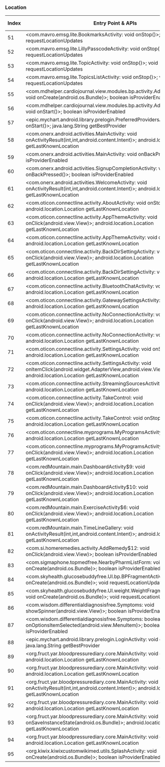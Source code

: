 ### Location
| Index | Entry Point & APIs | Screen shot | Resource id | Label |
| ------------- | ------------- | ------------- |-------------|-------------|
| 51 | <com.mavro.emsg.lite.BookmarksActivity: void onStop()>; void requestLocationUpdates | ![](D:\COSMOS\output\py\Play_win8\Medical\com.mavro.emsg.lite\com.mavro.emsg.lite.BookmarksActivity.png) |  | |
| 52 | <com.mavro.emsg.lite.LillyPasscodeActivity: void onStop()>; void requestLocationUpdates | ![](D:\COSMOS\output\py\Play_win8\Medical\com.mavro.emsg.lite\com.mavro.emsg.lite.LillyPasscodeActivity.png) |  | |
| 53 | <com.mavro.emsg.lite.TopicActivity: void onStop()>; void requestLocationUpdates | ![](D:\COSMOS\output\py\Play_win8\Medical\com.mavro.emsg.lite\com.mavro.emsg.lite.TopicActivity.png) |  | |
| 54 | <com.mavro.emsg.lite.TopicsListActivity: void onStop()>; void requestLocationUpdates | ![](D:\COSMOS\output\py\Play_win8\Medical\com.mavro.emsg.lite\com.mavro.emsg.lite.TopicsListActivity.png) |  | |
| 55 | <com.mdhelper.cardiojournal.view.modules.bp.activity.AddBpRecordActivity: void onCreate(android.os.Bundle)>; boolean isProviderEnabled | ![](D:\COSMOS\output\py\Play_win8\Medical\com.mdhelper.cardiojournal\com.mdhelper.cardiojournal.view.modules.bp.activity.AddBpRecordActivity.png) |  | |
| 56 | <com.mdhelper.cardiojournal.view.modules.bp.activity.AddBpRecordActivity: void onStart()>; boolean isProviderEnabled | ![](D:\COSMOS\output\py\Play_win8\Medical\com.mdhelper.cardiojournal\com.mdhelper.cardiojournal.view.modules.bp.activity.AddBpRecordActivity.png) |  | |
| 57 | <epic.mychart.android.library.prelogin.PreferredProvidersActivity: void onStart()>; java.lang.String getBestProvider | ![](D:\COSMOS\output\py\Play_win8\Medical\net.mercy.mymercy\epic.mychart.android.library.prelogin.PreferredProvidersActivity.png) |  | |
| 58 | <com.onerx.android.activities.MainActivity: void onActivityResult(int,int,android.content.Intent)>; android.location.Location getLastKnownLocation | ![](D:\COSMOS\output\py\Play_win8\Medical\com.onerx.android\com.onerx.android.activities.MainActivity.png) |  | |
| 59 | <com.onerx.android.activities.MainActivity: void onBackPressed()>; boolean isProviderEnabled | ![](D:\COSMOS\output\py\Play_win8\Medical\com.onerx.android\com.onerx.android.activities.MainActivity.png) |  | |
| 60 | <com.onerx.android.activities.SignupCompletionActivity: void onBackPressed()>; boolean isProviderEnabled | ![](D:\COSMOS\output\py\Play_win8\Medical\com.onerx.android\com.onerx.android.activities.SignupCompletionActivity.png) |  | |
| 61 | <com.onerx.android.activities.WelcomeActivity: void onActivityResult(int,int,android.content.Intent)>; android.location.Location getLastKnownLocation | ![](D:\COSMOS\output\py\Play_win8\Medical\com.onerx.android\com.onerx.android.activities.WelcomeActivity.png) |  | |
| 62 | <com.oticon.connectline.activity.AboutActivity: void onStop()>; android.location.Location getLastKnownLocation | ![](D:\COSMOS\output\py\Play_win8\Medical\com.oticon.connectline\com.oticon.connectline.activity.AboutActivity.png) |  | |
| 63 | <com.oticon.connectline.activity.AppThemeActivity: void onClick(android.view.View)>; android.location.Location getLastKnownLocation | ![](D:\COSMOS\output\py\Play_win8\Medical\com.oticon.connectline\com.oticon.connectline.activity.AppThemeActivity.png) |  | |
| 64 | <com.oticon.connectline.activity.AppThemeActivity: void onStop()>; android.location.Location getLastKnownLocation | ![](D:\COSMOS\output\py\Play_win8\Medical\com.oticon.connectline\com.oticon.connectline.activity.AppThemeActivity.png) |  | |
| 65 | <com.oticon.connectline.activity.BackDirSettingActivity: void onClick(android.view.View)>; android.location.Location getLastKnownLocation | ![](D:\COSMOS\output\py\Play_win8\Medical\com.oticon.connectline\com.oticon.connectline.activity.BackDirSettingActivity.png) |  | |
| 66 | <com.oticon.connectline.activity.BackDirSettingActivity: void onStop()>; android.location.Location getLastKnownLocation | ![](D:\COSMOS\output\py\Play_win8\Medical\com.oticon.connectline\com.oticon.connectline.activity.BackDirSettingActivity.png) |  | |
| 67 | <com.oticon.connectline.activity.BluetoothChatActivity: void onStop()>; android.location.Location getLastKnownLocation | ![](D:\COSMOS\output\py\Play_win8\Medical\com.oticon.connectline\com.oticon.connectline.activity.BluetoothChatActivity.png) |  | |
| 68 | <com.oticon.connectline.activity.GatewaySettingsActivity: void onStop()>; android.location.Location getLastKnownLocation | ![](D:\COSMOS\output\py\Play_win8\Medical\com.oticon.connectline\com.oticon.connectline.activity.GatewaySettingsActivity.png) |  | |
| 69 | <com.oticon.connectline.activity.NoConnectionActivity: void onClick(android.view.View)>; android.location.Location getLastKnownLocation | ![](D:\COSMOS\output\py\Play_win8\Medical\com.oticon.connectline\com.oticon.connectline.activity.NoConnectionActivity.png) |  | |
| 70 | <com.oticon.connectline.activity.NoConnectionActivity: void onStop()>; android.location.Location getLastKnownLocation | ![](D:\COSMOS\output\py\Play_win8\Medical\com.oticon.connectline\com.oticon.connectline.activity.NoConnectionActivity.png) |  | |
| 71 | <com.oticon.connectline.activity.SettingsActivity: void onStop()>; android.location.Location getLastKnownLocation | ![](D:\COSMOS\output\py\Play_win8\Medical\com.oticon.connectline\com.oticon.connectline.activity.SettingsActivity.png) |  | |
| 72 | <com.oticon.connectline.activity.SettingsActivity: void onItemClick(android.widget.AdapterView,android.view.View,int,long)>; android.location.Location getLastKnownLocation | ![](D:\COSMOS\output\py\Play_win8\Medical\com.oticon.connectline\com.oticon.connectline.activity.SettingsActivity.png) |  | |
| 73 | <com.oticon.connectline.activity.StreamingSourcesActivity: void onStop()>; android.location.Location getLastKnownLocation | ![](D:\COSMOS\output\py\Play_win8\Medical\com.oticon.connectline\com.oticon.connectline.activity.StreamingSourcesActivity.png) |  | |
| 74 | <com.oticon.connectline.activity.TakeControl: void onClick(android.view.View)>; android.location.Location getLastKnownLocation | ![](D:\COSMOS\output\py\Play_win8\Medical\com.oticon.connectline\com.oticon.connectline.activity.TakeControl.png) |  | |
| 75 | <com.oticon.connectline.activity.TakeControl: void onStop()>; android.location.Location getLastKnownLocation | ![](D:\COSMOS\output\py\Play_win8\Medical\com.oticon.connectline\com.oticon.connectline.activity.TakeControl.png) |  | |
| 76 | <com.oticon.connectline.myprograms.MyProgramsActivity: void onStop()>; android.location.Location getLastKnownLocation | ![](D:\COSMOS\output\py\Play_win8\Medical\com.oticon.connectline\com.oticon.connectline.myprograms.MyProgramsActivity.png) |  | |
| 77 | <com.oticon.connectline.myprograms.MyProgramsActivity: void onClick(android.view.View)>; android.location.Location getLastKnownLocation | ![](D:\COSMOS\output\py\Play_win8\Medical\com.oticon.connectline\com.oticon.connectline.myprograms.MyProgramsActivity.png) |  | |
| 78 | <com.redMountain.main.DashboardActivity$9: void onClick(android.view.View)>; android.location.Location getLastKnownLocation | ![](D:\COSMOS\output\py\Play_win8\Medical\com.redMountain.main\com.redMountain.main.DashboardActivity.png) |  | |
| 79 | <com.redMountain.main.DashboardActivity$10: void onClick(android.view.View)>; android.location.Location getLastKnownLocation | ![](D:\COSMOS\output\py\Play_win8\Medical\com.redMountain.main\com.redMountain.main.DashboardActivity.png) |  | |
| 80 | <com.redMountain.main.ExerciseActivity$6: void onClick(android.view.View)>; android.location.Location getLastKnownLocation | ![](D:\COSMOS\output\py\Play_win8\Medical\com.redMountain.main\com.redMountain.main.ExerciseActivity.png) |  | |
| 81 | <com.redMountain.main.TimeLineGallery: void onActivityResult(int,int,android.content.Intent)>; android.location.Location getLastKnownLocation | ![](D:\COSMOS\output\py\Play_win8\Medical\com.redMountain.main\com.redMountain.main.TimeLineGallery.png) |  | |
| 82 | <com.si.homeremedies.activity.AddRemedy$12: void onClick(android.view.View)>; boolean isProviderEnabled | ![](D:\COSMOS\output\py\Play_win8\Medical\com.si.homeremedies\com.si.homeremedies.activity.AddRemedy.png) |  | |
| 83 | <com.sigmaphone.topmedfree.NearbyPharmListForm: void onCreate(android.os.Bundle)>; boolean isProviderEnabled | ![](D:\COSMOS\output\py\Play_win8\Medical\com.sigmaphone.topmedfree\com.sigmaphone.topmedfree.NearbyPharmListForm.png) |  | |
| 84 | <com.skyhealth.glucosebuddyfree.UI.bp.BPFragmentActivityMore: void onCreate(android.os.Bundle)>; void requestLocationUpdates | ![](D:\COSMOS\output\py\Play_win8\Medical\com.skyhealth.glucosebuddyfree\com.skyhealth.glucosebuddyfree.UI.bp.BPFragmentActivityMore.png) |  | |
| 85 | <com.skyhealth.glucosebuddyfree.UI.weight.WeightFragmentActivityMore: void onCreate(android.os.Bundle)>; void requestLocationUpdates | ![](D:\COSMOS\output\py\Play_win8\Medical\com.skyhealth.glucosebuddyfree\com.skyhealth.glucosebuddyfree.UI.weight.WeightFragmentActivityMore.png) |  | |
| 86 | <com.wisdom.differentialdiagnosisfree.Symptoms: void showSpinner(android.view.View)>; boolean isProviderEnabled | ![](D:\COSMOS\output\py\Play_win8\Medical\com.wisdom.differentialdiagnosisfree\com.wisdom.differentialdiagnosisfree.Symptoms.png) |  | |
| 87 | <com.wisdom.differentialdiagnosisfree.Symptoms: boolean onOptionsItemSelected(android.view.MenuItem)>; boolean isProviderEnabled | ![](D:\COSMOS\output\py\Play_win8\Medical\com.wisdom.differentialdiagnosisfree\com.wisdom.differentialdiagnosisfree.Symptoms.png) |  | |
| 88 | <epic.mychart.android.library.prelogin.LoginActivity: void onStart()>; java.lang.String getBestProvider | ![](D:\COSMOS\output\py\Play_win8\Medical\net.mercy.mymercy\epic.mychart.android.library.prelogin.LoginActivity.png) |  | |
| 89 | <org.fruct.yar.bloodpressurediary.core.MainActivity: void onStop()>; android.location.Location getLastKnownLocation | ![](D:\COSMOS\output\py\Play_win8\Medical\org.fruct.yar.bloodpressurediary\org.fruct.yar.bloodpressurediary.core.MainActivity.png) |  | |
| 90 | <org.fruct.yar.bloodpressurediary.core.MainActivity: void onPause()>; android.location.Location getLastKnownLocation | ![](D:\COSMOS\output\py\Play_win8\Medical\org.fruct.yar.bloodpressurediary\org.fruct.yar.bloodpressurediary.core.MainActivity.png) |  | |
| 91 | <org.fruct.yar.bloodpressurediary.core.MainActivity: void onActivityResult(int,int,android.content.Intent)>; android.location.Location getLastKnownLocation | ![](D:\COSMOS\output\py\Play_win8\Medical\org.fruct.yar.bloodpressurediary\org.fruct.yar.bloodpressurediary.core.MainActivity.png) |  | |
| 92 | <org.fruct.yar.bloodpressurediary.core.MainActivity: void onBackPressed()>; android.location.Location getLastKnownLocation | ![](D:\COSMOS\output\py\Play_win8\Medical\org.fruct.yar.bloodpressurediary\org.fruct.yar.bloodpressurediary.core.MainActivity.png) |  | |
| 93 | <org.fruct.yar.bloodpressurediary.core.MainActivity: void onSaveInstanceState(android.os.Bundle)>; android.location.Location getLastKnownLocation | ![](D:\COSMOS\output\py\Play_win8\Medical\org.fruct.yar.bloodpressurediary\org.fruct.yar.bloodpressurediary.core.MainActivity.png) |  | |
| 94 | <org.fruct.yar.bloodpressurediary.core.MainActivity: void onResume()>; android.location.Location getLastKnownLocation | ![](D:\COSMOS\output\py\Play_win8\Medical\org.fruct.yar.bloodpressurediary\org.fruct.yar.bloodpressurediary.core.MainActivity.png) |  | |
| 95 | <org.kiwix.kiwixcustomwikimed.utils.SplashActivity: void onCreate(android.os.Bundle)>; boolean isProviderEnabled | ![](D:\COSMOS\output\py\Play_win8\Medical\org.kiwix.kiwixcustomwikimed\org.kiwix.kiwixcustomwikimed.utils.SplashActivity.png) |  | |
